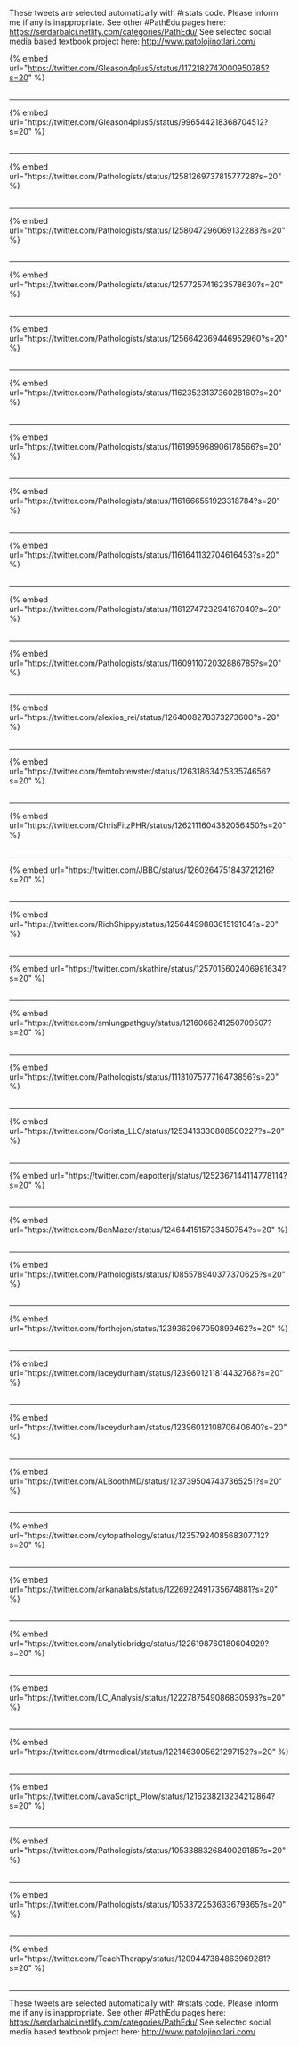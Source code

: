 

These tweets are selected automatically with #rstats code. Please inform me if any is inappropriate.
See other #PathEdu pages here: https://serdarbalci.netlify.com/categories/PathEdu/ 
See selected social media based textbook project here: http://www.patolojinotlari.com/

{% embed url="https://twitter.com/Gleason4plus5/status/1172182747000950785?s=20" %}<br>
<br>
<hr>
{% embed url="https://twitter.com/Gleason4plus5/status/996544218368704512?s=20" %}<br>
<br>
<hr>
{% embed url="https://twitter.com/Pathologists/status/1258126973781577728?s=20" %}<br>
<br>
<hr>
{% embed url="https://twitter.com/Pathologists/status/1258047296069132288?s=20" %}<br>
<br>
<hr>
{% embed url="https://twitter.com/Pathologists/status/1257725741623578630?s=20" %}<br>
<br>
<hr>
{% embed url="https://twitter.com/Pathologists/status/1256642369446952960?s=20" %}<br>
<br>
<hr>
{% embed url="https://twitter.com/Pathologists/status/1162352313736028160?s=20" %}<br>
<br>
<hr>
{% embed url="https://twitter.com/Pathologists/status/1161995968906178566?s=20" %}<br>
<br>
<hr>
{% embed url="https://twitter.com/Pathologists/status/1161666551923318784?s=20" %}<br>
<br>
<hr>
{% embed url="https://twitter.com/Pathologists/status/1161641132704616453?s=20" %}<br>
<br>
<hr>
{% embed url="https://twitter.com/Pathologists/status/1161274723294167040?s=20" %}<br>
<br>
<hr>
{% embed url="https://twitter.com/Pathologists/status/1160911072032886785?s=20" %}<br>
<br>
<hr>
{% embed url="https://twitter.com/alexios_rei/status/1264008278373273600?s=20" %}<br>
<br>
<hr>
{% embed url="https://twitter.com/femtobrewster/status/1263186342533574656?s=20" %}<br>
<br>
<hr>
{% embed url="https://twitter.com/ChrisFitzPHR/status/1262111604382056450?s=20" %}<br>
<br>
<hr>
{% embed url="https://twitter.com/JBBC/status/1260264751843721216?s=20" %}<br>
<br>
<hr>
{% embed url="https://twitter.com/RichShippy/status/1256449988361519104?s=20" %}<br>
<br>
<hr>
{% embed url="https://twitter.com/skathire/status/1257015602406981634?s=20" %}<br>
<br>
<hr>
{% embed url="https://twitter.com/smlungpathguy/status/1216066241250709507?s=20" %}<br>
<br>
<hr>
{% embed url="https://twitter.com/Pathologists/status/1113107577716473856?s=20" %}<br>
<br>
<hr>
{% embed url="https://twitter.com/Corista_LLC/status/1253413330808500227?s=20" %}<br>
<br>
<hr>
{% embed url="https://twitter.com/eapotterjr/status/1252367144114778114?s=20" %}<br>
<br>
<hr>
{% embed url="https://twitter.com/BenMazer/status/1246441515733450754?s=20" %}<br>
<br>
<hr>
{% embed url="https://twitter.com/Pathologists/status/1085578940377370625?s=20" %}<br>
<br>
<hr>
{% embed url="https://twitter.com/forthejon/status/1239362967050899462?s=20" %}<br>
<br>
<hr>
{% embed url="https://twitter.com/laceydurham/status/1239601211814432768?s=20" %}<br>
<br>
<hr>
{% embed url="https://twitter.com/laceydurham/status/1239601210870640640?s=20" %}<br>
<br>
<hr>
{% embed url="https://twitter.com/ALBoothMD/status/1237395047437365251?s=20" %}<br>
<br>
<hr>
{% embed url="https://twitter.com/cytopathology/status/1235792408568307712?s=20" %}<br>
<br>
<hr>
{% embed url="https://twitter.com/arkanalabs/status/1226922491735674881?s=20" %}<br>
<br>
<hr>
{% embed url="https://twitter.com/analyticbridge/status/1226198760180604929?s=20" %}<br>
<br>
<hr>
{% embed url="https://twitter.com/LC_Analysis/status/1222787549086830593?s=20" %}<br>
<br>
<hr>
{% embed url="https://twitter.com/dtrmedical/status/1221463005621297152?s=20" %}<br>
<br>
<hr>
{% embed url="https://twitter.com/JavaScript_Plow/status/1216238213234212864?s=20" %}<br>
<br>
<hr>
{% embed url="https://twitter.com/Pathologists/status/1053388326840029185?s=20" %}<br>
<br>
<hr>
{% embed url="https://twitter.com/Pathologists/status/1053372253633679365?s=20" %}<br>
<br>
<hr>
{% embed url="https://twitter.com/TeachTherapy/status/1209447384863969281?s=20" %}<br>
<br>
<hr>


These tweets are selected automatically with #rstats code. Please inform me if any is inappropriate.
See other #PathEdu pages here: https://serdarbalci.netlify.com/categories/PathEdu/ 
See selected social media based textbook project here: http://www.patolojinotlari.com/
